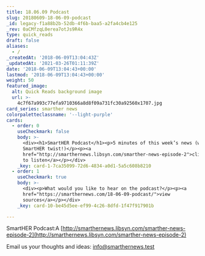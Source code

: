 ```yaml
---
title: 18.06.09 Podcast
slug: 20180609-18-06-09-podcast
_id: legacy-f1a88b2b-52db-4f6b-baa5-a2fa4cb4e125
_rev: 0aCMfzqL0erea7otJs9R4x
type: quick_reads
draft: false
aliases:
  - /
_createdAt: '2018-06-09T13:04:43Z'
_updatedAt: '2021-03-26T01:11:39Z'
date: '2018-06-09T13:04:43+00:00'
lastmod: '2018-06-09T13:04:43+00:00'
weight: 50
featured_image:
  alt: Quick Reads background image
  url: >-
    4c7f67a993c77efa9710366a8d8f09a731fc30a92560x1707.jpg
card_series: smarther news
colorpaletteclassname: '--light-purple'
cards:
  - order: 0
    useCheckmark: false
    body: >-
      <div><h1>SmartHER Podcast</h1><p>5 minutes of this week’s news (w/a
      SmartHER twist!)</p><p><a
      href="http://smarthernews.libsyn.com/smarther-news-episode-2">click here
      to listen</a></p></div>
    _key: card-1-7ca35099-72d6-4834-a0d1-5a5c608b8210
  - order: 1
    useCheckmark: true
    body: >-
      <div><p>What would you like to hear on the podcast?</p><p><a
      href="https://smarthernews.com/18-06-09-podcast/">view
      sources</a></p></div>
    _key: card-10-be45d5ee-ef99-4c26-8dfd-1f47f917901b

---
```

SmartHER Podcast:A [http://smarthernews.libsyn.com/smarther-news-episode-2](http://smarthernews.libsyn.com/smarther-news-episode-2)

Email us your thoughts and ideas: [info@smarthernews.test](mailto:info@smarthernews.test)